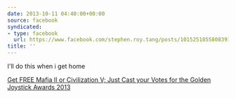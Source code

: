 ```yaml
---
date: 2013-10-11 04:40:00+00:00
source: facebook
syndicated:
- type: facebook
  url: https://www.facebook.com/stephen.roy.tang/posts/10152518558083912
title: ''
---
```


I'll do this when i get home

[Get FREE Mafia II or Civilization V; Just Cast your Votes for the Golden Joystick Awards 2013](http://networkedblogs.com/PVVbo)